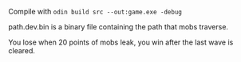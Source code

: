 Compile with ```odin build src --out:game.exe -debug```

path.dev.bin is a binary file containing the path that mobs traverse.

You lose when 20 points of mobs leak, you win after the last wave is cleared.